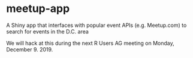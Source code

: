 # meetup-app
A Shiny app that interfaces with popular event APIs (e.g. Meetup.com) to search for events in the D.C. area

We will hack at this during the next R Users AG meeting on Monday, December 9. 2019. 
